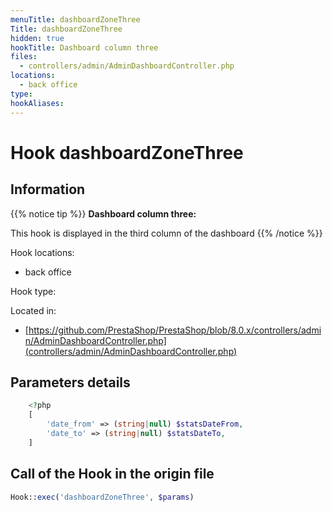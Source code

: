 ```yaml
---
menuTitle: dashboardZoneThree
Title: dashboardZoneThree
hidden: true
hookTitle: Dashboard column three
files:
  - controllers/admin/AdminDashboardController.php
locations:
  - back office
type: 
hookAliases:
---
```


# Hook dashboardZoneThree

## Information

{{% notice tip %}}
**Dashboard column three:** 

This hook is displayed in the third column of the dashboard
{{% /notice %}}

Hook locations: 
  - back office

Hook type: 

Located in: 
  - [https://github.com/PrestaShop/PrestaShop/blob/8.0.x/controllers/admin/AdminDashboardController.php](controllers/admin/AdminDashboardController.php)

## Parameters details

```php
    <?php
    [
        'date_from' => (string|null) $statsDateFrom,
        'date_to' => (string|null) $statsDateTo,
    ]
```

## Call of the Hook in the origin file

```php
Hook::exec('dashboardZoneThree', $params)
```